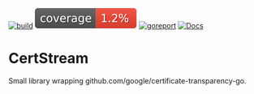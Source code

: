 [![build](https://github.com/linkdata/certstream/actions/workflows/go.yml/badge.svg)](https://github.com/linkdata/certstream/actions/workflows/go.yml)
[![coverage](https://github.com/linkdata/certstream/blob/coverage/main/badge.svg)](https://htmlpreview.github.io/?https://github.com/linkdata/certstream/blob/coverage/main/report.html)
[![goreport](https://goreportcard.com/badge/github.com/linkdata/certstream)](https://goreportcard.com/report/github.com/linkdata/certstream)
[![Docs](https://godoc.org/github.com/linkdata/certstream?status.svg)](https://godoc.org/github.com/linkdata/certstream)

# CertStream

Small library wrapping github.com/google/certificate-transparency-go.

